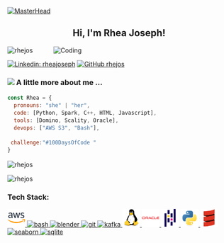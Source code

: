 [![MasterHead](https://i.pinimg.com/originals/19/b2/8c/19b28c8372aaec65623f7ee7332e74be.gif)](https://rishavchanda.io)
<h2 align="center"> Hi, I'm Rhea Joseph! </h2>
<img align="right" alt="Coding" width="400" src="https://cdn-media-1.freecodecamp.org/code-radio/Saron3.gif">  
<p align="left"> <img src="https://komarev.com/ghpvc/?username=rhejos&label=Profile%20views&color=0e75b6&style=flat" alt="rhejos" /> </p>
<p align="left">
</p>

[![Linkedin: rheajoseph](https://img.shields.io/badge/-rheajoseph-blue?style=flat-square&logo=Linkedin&logoColor=white&link=https://www.linkedin.com/in/rheajoseph/)](https://www.linkedin.com/in/rheajoseph/)
[![GitHub rhejos](https://img.shields.io/github/followers/rhejos?label=follow&style=social)](https://github.com/rhejos)



### <img src="https://images-wixmp-ed30a86b8c4ca887773594c2.wixmp.com/f/253f181a-2a46-4aa0-9ce8-3808fb1f333a/dau4e8l-57d8cd96-d278-42f0-8442-9d29d49a3679.gif?token=eyJ0eXAiOiJKV1QiLCJhbGciOiJIUzI1NiJ9.eyJzdWIiOiJ1cm46YXBwOjdlMGQxODg5ODIyNjQzNzNhNWYwZDQxNWVhMGQyNmUwIiwiaXNzIjoidXJuOmFwcDo3ZTBkMTg4OTgyMjY0MzczYTVmMGQ0MTVlYTBkMjZlMCIsIm9iaiI6W1t7InBhdGgiOiJcL2ZcLzI1M2YxODFhLTJhNDYtNGFhMC05Y2U4LTM4MDhmYjFmMzMzYVwvZGF1NGU4bC01N2Q4Y2Q5Ni1kMjc4LTQyZjAtODQ0Mi05ZDI5ZDQ5YTM2NzkuZ2lmIn1dXSwiYXVkIjpbInVybjpzZXJ2aWNlOmZpbGUuZG93bmxvYWQiXX0.kAUZCPvLT2760es9CDMmvrAvfxhrYKAI40L_RnRyLZ0" width="50"> A little more about me ...


```javascript
const Rhea = {
  pronouns: "she" | "her",
  code: [Python, Spark, C++, HTML, Javascript],
  tools: [Domino, Scality, Oracle],
  devops: ["AWS S3", "Bash"],

 challenge:"#100DaysOfCode "
}
```






<p><img align="center" src="https://github-readme-stats.vercel.app/api/top-langs?username=rhejos&show_icons=true&locale=en&layout=compact" alt="rhejos" /></p>

<p><img align="center" src="https://github-readme-streak-stats.herokuapp.com/?user=rhejos&" alt="rhejos" /></p>



<h3 align="left">Tech Stack:</h3>
<p align="left"> <a href="https://aws.amazon.com" target="_blank" rel="noreferrer"> <img src="https://raw.githubusercontent.com/devicons/devicon/master/icons/amazonwebservices/amazonwebservices-original-wordmark.svg" alt="aws" width="40" height="40"/> </a> <a href="https://www.gnu.org/software/bash/" target="_blank" rel="noreferrer"> <img src="https://www.vectorlogo.zone/logos/gnu_bash/gnu_bash-icon.svg" alt="bash" width="40" height="40"/> </a> <a href="https://www.blender.org/" target="_blank" rel="noreferrer"> <img src="https://download.blender.org/branding/community/blender_community_badge_white.svg" alt="blender" width="40" height="40"/> </a> <a href="https://git-scm.com/" target="_blank" rel="noreferrer"> <img src="https://www.vectorlogo.zone/logos/git-scm/git-scm-icon.svg" alt="git" width="40" height="40"/> </a> <a href="https://kafka.apache.org/" target="_blank" rel="noreferrer"> <img src="https://www.vectorlogo.zone/logos/apache_kafka/apache_kafka-icon.svg" alt="kafka" width="40" height="40"/> </a> <a href="https://www.linux.org/" target="_blank" rel="noreferrer"> <img src="https://raw.githubusercontent.com/devicons/devicon/master/icons/linux/linux-original.svg" alt="linux" width="40" height="40"/> </a> <a href="https://www.oracle.com/" target="_blank" rel="noreferrer"> <img src="https://raw.githubusercontent.com/devicons/devicon/master/icons/oracle/oracle-original.svg" alt="oracle" width="40" height="40"/> </a> <a href="https://pandas.pydata.org/" target="_blank" rel="noreferrer"> <img src="https://raw.githubusercontent.com/devicons/devicon/2ae2a900d2f041da66e950e4d48052658d850630/icons/pandas/pandas-original.svg" alt="pandas" width="40" height="40"/> </a> <a href="https://www.python.org" target="_blank" rel="noreferrer"> <img src="https://raw.githubusercontent.com/devicons/devicon/master/icons/python/python-original.svg" alt="python" width="40" height="40"/> </a> <a href="https://www.scala-lang.org" target="_blank" rel="noreferrer"> <img src="https://raw.githubusercontent.com/devicons/devicon/master/icons/scala/scala-original.svg" alt="scala" width="40" height="40"/> </a> <a href="https://seaborn.pydata.org/" target="_blank" rel="noreferrer"> <img src="https://seaborn.pydata.org/_images/logo-mark-lightbg.svg" alt="seaborn" width="40" height="40"/> </a> <a href="https://www.sqlite.org/" target="_blank" rel="noreferrer"> <img src="https://www.vectorlogo.zone/logos/sqlite/sqlite-icon.svg" alt="sqlite" width="40" height="40"/> </a> </p>
